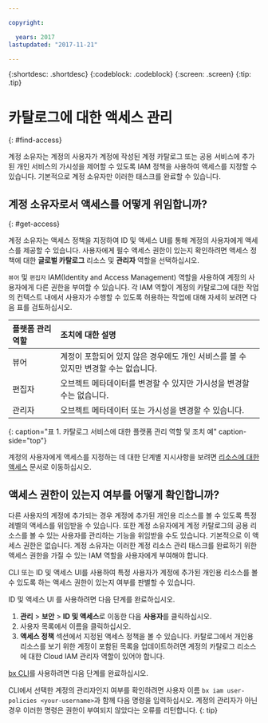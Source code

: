 ```yaml
---

copyright:

  years: 2017
lastupdated: "2017-11-21"

---
```


{:shortdesc: .shortdesc}
{:codeblock: .codeblock}
{:screen: .screen}
{:tip: .tip}

# 카탈로그에 대한 액세스 관리
{: #find-access}

계정 소유자는 계정의 사용자가 계정에 작성된 계정 카탈로그 또는 공용 서비스에 추가된 개인 서비스의 가시성을 제어할 수 있도록 IAM 정책을 사용하여 액세스를 지정할 수 있습니다. 기본적으로 계정 소유자만 이러한 태스크를 완료할 수 있습니다.

## 계정 소유자로서 액세스를 어떻게 위임합니까?
{: #get-access}

계정 소유자는 액세스 정책을 지정하여 ID 및 액세스 UI를 통해 계정의 사용자에게 액세스를 제공할 수 있습니다. 사용자에게 필수 액세스 권한이 있는지 확인하려면 액세스 정책에 대한 **글로벌 카탈로그** 리소스 및 **관리자** 역할을 선택하십시오.

`뷰어` 및 `편집자` IAM(Identity and Access Management) 역할을 사용하여 계정의 사용자에게 다른 권한을 부여할 수 있습니다. 각 IAM 역할이 계정의 카탈로그에 대한 작업의 컨텍스트 내에서 사용자가 수행할 수 있도록 허용하는 작업에 대해 자세히 보려면 다음 표를 검토하십시오.

| 플랫폼 관리 역할 | 조치에 대한 설명|
|:-----------------|:-----------------|
| 뷰어| 계정이 포함되어 있지 않은 경우에도 개인 서비스를 볼 수 있지만 변경할 수는 없습니다.|
| 편집자| 오브젝트 메타데이터를 변경할 수 있지만 가시성을 변경할 수는 없습니다. |
| 관리자| 오브젝트 메타데이터 또는 가시성을 변경할 수 있습니다. |
{: caption="표 1. 카탈로그 서비스에 대한 플랫폼 관리 역할 및 조치 예" caption-side="top"}

계정의 사용자에게 액세스를 지정하는 데 대한 단계별 지시사항을 보려면 [리소스에 대한 액세스](/docs/iam/mngiam.html#iammanidaccser#resourceaccess) 문서로 이동하십시오.


## 액세스 권한이 있는지 여부를 어떻게 확인합니까?

다른 사용자의 계정에 추가되는 경우 계정에 추가된 개인용 리소스를 볼 수 있도록 특정 레벨의 액세스를 위임받을 수 있습니다. 또한 계정 소유자에게 계정 카탈로그의 공용 리소스를 볼 수 있는 사용자를 관리하는 기능을 위임받을 수도 있습니다. 기본적으로 이 액세스 권한은 없습니다. 계정 소유자는 이러한 계정 리소스 관리 태스크를 완료하기 위한 액세스 권한을 가질 수 있는 IAM 역할을 사용자에게 부여해야 합니다.

CLI 또는 ID 및 액세스 UI를 사용하여 특정 사용자가 계정에 추가된 개인용 리소스를 볼 수 있도록 하는 액세스 권한이 있는지 여부를 판별할 수 있습니다.

ID 및 액세스 UI 를 사용하려면 다음 단계를 완료하십시오.

1. **관리** > **보안** > **ID 및 액세스**로 이동한 다음 **사용자**를 클릭하십시오.
2. 사용자 목록에서 이름을 클릭하십시오.
3. **액세스 정책** 섹션에서 지정된 액세스 정책을 볼 수 있습니다. 카탈로그에서 개인용 리소스를 보기 위한 계정이 포함된 목록을 업데이트하려면 계정의 카탈로그 리소스에 대한 Cloud IAM 관리자 역할이 있어야 합니다.

[bx CLI](/docs/cli/reference/bluemix_cli/bx_cli.html#bx_commands_iam)를 사용하려면 다음 단계를 완료하십시오.

CLI에서 선택한 계정의 관리자인지 여부를 확인하려면 사용자 이름 `bx iam user-policies <your-username>`과 함께 다음 명령을 입력하십시오. 계정의 관리자가 아닌 경우 이러한 명령은 권한이 부여되지 않았다는 오류를 리턴합니다.
{: tip}
